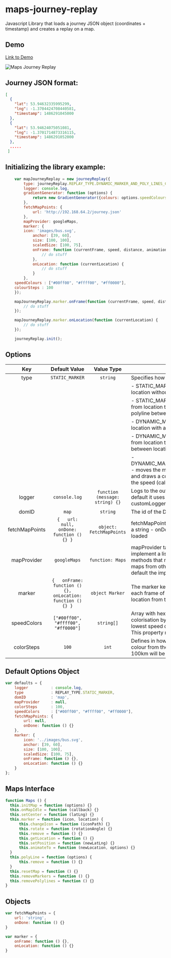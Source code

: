 # maps-journey-replay
Javascript Library that loads a journey JSON object (coordinates + timestamp) and creates a replay on a map.

## Demo

[Link to Demo](https://sebastianvirlan.github.io/maps-journey-replay/)

![Maps Journey Replay](https://i.imgur.com/qxDeW48.png)

## Journey JSON format:
```JSON
[
  {
	"lat": 53.94632335995299,
	"lng": -1.3704424708440581,
	"timestamp": 1486291045000
  },
  {
	"lat": 53.94624075051081,
	"lng": -1.3701714873316115,
	"timestamp": 1486291052000
  },
  .....
 ]
```

## Initializing the library example:

```javascript
    var mapJourneyReplay = new journeyReplay({
        type: journeyReplay.REPLAY_TYPE.DYNAMIC_MARKER_AND_POLY_LINES_COLORED_BY_SPEED,
        logger: console.log,
        gradientGenerator: function (options) {
            return new GradientGenerator({colours: options.speedColours, steps: options.steps}).hex()
        },
        fetchMapPoints: {
            url: 'http://192.168.64.2/journey.json'
        },
        mapProvider: googleMaps,
        marker: {
	    icon: 'images/bus.svg',
            anchor: [39, 60],
            size: [100, 100],
            scaledSize: [100, 75],
            onFrame: function (currentFrame, speed, distance, animationHandler) {
                // do stuff
            },
            onLocation: function (currentLocation) {
                // do stuff
            }
        },
	speedColours : ["#00ff00", "#ffff00", "#ff0000"],
	colourSteps : 100
    });

    mapJourneyReplay.marker.onFrame(function (currentFrame, speed, distance, animationHandler) {
        // do stuff
    });

    mapJourneyReplay.marker.onLocation(function (currentLocation) {
        // do stuff
    });

    journeyReplay.init();
```

## Options

|       Key      |                       Default Value                         |                          Value Type                          | Description                                                                                                                                                                                                                                                                                                                                                                                                                                                                                                                                                                                                                                                                                                                 |
|:--------------:|:-----------------------------------------------------------:|:------------------------------------------------------------:|-----------------------------------------------------------------------------------------------------------------------------------------------------------------------------------------------------------------------------------------------------------------------------------------------------------------------------------------------------------------------------------------------------------------------------------------------------------------------------------------------------------------------------------------------------------------------------------------------------------------------------------------------------------------------------------------------------------------------------|
|      type      |                       `STATIC_MARKER`                       |                            `string`                          | Specifies how to replay the journey. There are 5 replay types:                                                                                                                                                                                                                                                                                                                                                                                                                                                                                                                                                                                                                                                              |
|                |                                                             |                                                              | - STATIC_MARKER - moves the marker from location to location without any animation                                                                                                                                                                                                                                                                                                                                                                                                                                                                                                                                                                                                                                          |
|                |                                                             |                                                              | - STATIC_MARKER_AND_POLY_LINES - jumps the marker from location to location without any animation and draws a polyline between locations                                                                                                                                                                                                                                                                                                                                                                                                                                                                                                                                                                                    |
|                |                                                             |                                                              | - DYNAMIC_MARKER - moves the marker from location to location with animation                                                                                                                                                                                                                                                                                                                                                                                                                                                                                                                                                                                                                                                |
|                |                                                             |                                                              | - DYNAMIC_MARKER_AND_POLY_LINES - moves the marker from location to location with animation and draws a polyline between locations                                                                                                                                                                                                                                                                                                                                                                                                                                                                                                                                                                                          |
|                |                                                             |                                                              | - DYNAMIC_MARKER_AND_POLY_LINES_COLORED_BY_SPEED - moves the marker from location to location with animation and draws a colorized polyline between locations based on the speed (calculated from the timestamp)                                                                                                                                                                                                                                                                                                                                                                                                                                                                                                            |
|     logger     |                        `console.log`                        |                 `function (message: string) {}`               | Logs to the output informations useful for debugging. By default it uses console.log, other options are: - null - customLogger(message: string)                                                                                                                                                                                                                                                                                                                                                                                                                                                                                                                                                                             |
|      domID     |                            `map`                            |                            `string`                          | The id of the DOM element where the map is loaded.                                                                                                                                                                                                                                                                                                                                                                                                                                                                                                                                                                                                                                                                          |
| fetchMapPoints |         `{   url: null,   onDone: function () {} }`         |                    `object: FetchMapPoints`                  | fetchMapPoints is an object that has 2 properties: - url that is a string - onDone which is called after the JSON has been loaded                                                                                                                                                                                                                                                                                                                                                                                                                                                                                                                                                                                           |
|   mapProvider  |                         `googleMaps`                        |                         `function: Maps`                     | mapProvider takes a constructor function that must implement a list of methods See `Maps interface` to see all the methods that needs implemented. By using this interface maps from other providers can be implemented as well. By default the implemented interface is for googleMaps.                                                                                                                                                                                                                                                                                                                                                                                                                                    |
|     marker     | `{   onFrame: function () {},   onLocation: function () {} }` |                        `object Marker`                       | The marker key contains 2 callbacks: - onFrame, called for each frame of the animation - onLocation, called for each location from the JSON file                                                                                                                                                                                                                                                                                                                                                                                                                                                                                                                                                                            |
|   speedColors  |             `["#00ff00", "#ffff00", "#ff0000"]`             |                         `string[]`                           | Array with hex colours that represents the polyline colorisation by speed. The first element in the array is the lowest speed colour and the last is the highest speed colour. This property must be used with the colourSteps option.                                                                                                                                                                                                                                                                                                                                                                                                                                                                                      |
|   colorSteps   |                            `100`                            |                            `int`                             | Defines in how many steps you can get the highest speed colour from the lowest. Each step represents 1km, so after 100km will be used the highest speed colour.                                                                                                                                                                                                                                                                                                                                                                                                                                                                                                                                                             |

## Default Options Object

```javascript
var defaults = {
    logger          : console.log,
    type            : REPLAY_TYPE.STATIC_MARKER,
    domID           : 'map',
    mapProvider     : null,
    colorSteps      : 100,
    speedColors     : ["#00ff00", "#ffff00", "#ff0000"],
    fetchMapPoints: {
        url: null,
        onDone: function () {}
    },
    marker: {
        icon: '../images/bus.svg',
        anchor: [39, 60],
        size: [100, 100],
        scaledSize: [100, 75],
        onFrame: function () {},
        onLocation: function () {}
    }
};
```
## Maps Interface

```javascript
function Maps () {
  this.initMap = function (options) {}
  this.onMapIdle = function (callback) {}
  this.setCenter = function (latLng) {}
  this.marker = function (icon, location) {
      this.changeIcon = function (iconPath) {}
      this.rotate = function (rotationAngle) {}
      this.remove = function () {}
      this.getLocation = function () {}
      this.setPosition = function (newLatLng) {}
      this.animateTo = function (newLocation, options) {}
  }
  this.polyLine = function (options) {
      this.remove = function () {}
  }
  this.resetMap = function () {}
  this.removeMarkers = function () {}
  this.removePolylines = function () {}
}
```

## Objects

```javascript
var fetchMapPoints = {
    url: 'string',
    onDone: function () {}
}

var marker = {
    onFrame: function () {},
    onLocation: function () {}
}
```
